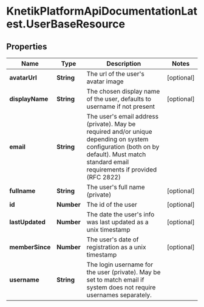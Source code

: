 # KnetikPlatformApiDocumentationLatest.UserBaseResource

## Properties
Name | Type | Description | Notes
------------ | ------------- | ------------- | -------------
**avatarUrl** | **String** | The url of the user&#39;s avatar image | [optional] 
**displayName** | **String** | The chosen display name of the user, defaults to username if not present | [optional] 
**email** | **String** | The user&#39;s email address (private). May be required and/or unique depending on system configuration (both on by default). Must match standard email requirements if provided (RFC 2822) | 
**fullname** | **String** | The user&#39;s full name (private) | [optional] 
**id** | **Number** | The id of the user | [optional] 
**lastUpdated** | **Number** | The date the user&#39;s info was last updated as a unix timestamp | [optional] 
**memberSince** | **Number** | The user&#39;s date of registration as a unix timestamp | [optional] 
**username** | **String** | The login username for the user (private). May be set to match email if system does not require usernames separately. | 


